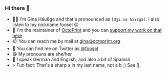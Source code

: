 ### Hi there 👋

- 👩‍💻 I'm Gina Häußge and that's pronounced as `[dʒiːna hɔʏsɡə]`. I also listen to my nickname foosel 😉
- 🐙 I'm the maintainer of [OctoPrint](https://github.com/OctoPrint/OctoPrint) and you can [support my work on that here](https://support.octoprint.org) 
- 📫 You can reach me by mail at [gina@octoprint.org](mailto:gina@octoprint.org)
- 🐤 You can find me on Twitter as [@foosel](https://twitter.com/foosel)
- 😄 My pronouns are she/her
- 🙊 I speak German and English, and also a bit of Spanish
- ⚡ Fun fact: That's a sharp s in my last name, not a b ;) See [ß](https://en.m.wikipedia.org/wiki/%C3%9F). 

